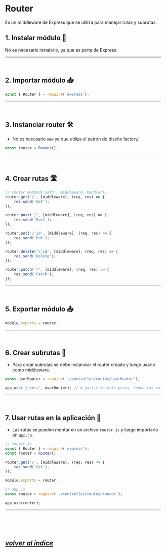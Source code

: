 # Router
Es un middleware de Express que se utiliza para manejar rutas y subrutas.

## 1. Instalar módulo 🔧
No es necesario instalarlo, ya que es parte de Express.

---
<br>

## 2. Importar módulo 📥
```javascript
const { Router } = require('express');
```
---
<br>

## 3. Instanciar router 🛠️
- No es necesario `new` ya que utiliza el patrón de diseño factory.
```javascript
const router = Router();
```
---
<br>

## 4. Crear rutas 🛣️
```javascript
// router.method('path', middleware, handler);
router.get('/', [middleware], (req, res) => {
    res.send('Get');
});

router.post('/', [middleware], (req, res) => {
    res.send('Post');
});

router.put('/:id', [middleware], (req, res) => {
    res.send('Put');
});

router.delete('/:id', [middleware], (req, res) => {
    res.send('Delete');
});

router.patch('/', [middleware], (req, res) => {
    res.send('Patch');
});
```
---
<br>

## 5. Exportar módulo 📤
```javascript
module.exports = router;
```
---
<br>

## 6. Crear subrutas 🚧
- Para crear subrutas se debe instanciar el router creado y luego usarlo como middleware.
```javascript
const userRouter = require('./controller/routes/userRouter');

app.use('/users', userRouter); // A partir de este punto, todas las rutas de userRouter tendrán como prefijo '/users'.
```
---
<br>

## 7. Usar rutas en la aplicación 🚀
- Las rutas se pueden montar en un archivo `router.js` y luego importarlo en `app.js`.
```javascript
// router.js
const { Router } = require('express');
const router = Router();

router.get('/', [middleware], (req, res) => {
    res.send('Get');
});

module.exports = router;
```

```javascript	
// app.js
const router = require('./controller/routes/router');

app.use(router);
```
---
<br><br><br>

## *[volver al índice](../../../../../README.md)*